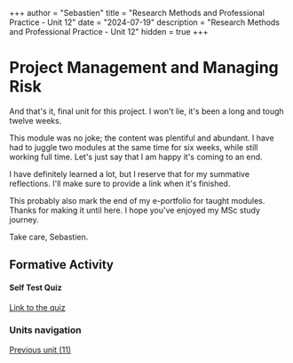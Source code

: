 +++
author = "Sebastien"
title = "Research Methods and Professional Practice - Unit 12"
date = "2024-07-19"
description = "Research Methods and Professional Practice - Unit 12"
hidden = true
+++

# Project Management and Managing Risk

And that's it, final unit for this project. I won't lie, it's been a long and tough twelve weeks.

This module was no joke; the content was plentiful and abundant. I have had to juggle two modules at the same time for six weeks, while still working full time. Let's just say that I am happy it's coming to an end.

I have definitely learned a lot, but I reserve that for my summative reflections. I'll make sure to provide a link when it's finished.

This probably also mark the end of my e-portfolio for taught modules. Thanks for making it until here. I hope you've enjoyed my MSc study journey.

Take care, Sebastien.

## Formative Activity

#### Self Test Quiz

[Link to the quiz](/unit_12_quiz.pdf)

### Units navigation

[Previous unit (11)](/post/m7u11/)